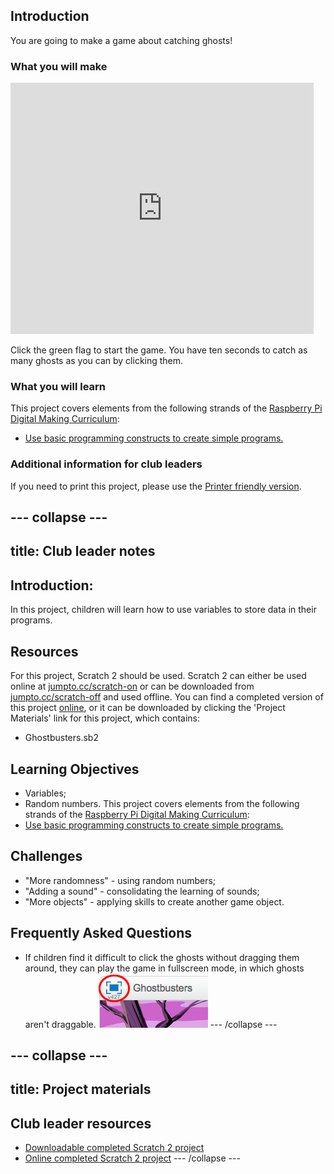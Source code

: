 ## Introduction

You are going to make a game about catching ghosts!

### What you will make

<div class="scratch-preview">
  <iframe allowtransparency="true" width="485" height="402" src="https://scratch.mit.edu/projects/embed/60787262/?autostart=false" frameborder="0"></iframe>
</div>

Click the green flag to start the game. You have ten seconds to catch as many ghosts as you can by clicking them.

### What you will learn

This project covers elements from the following strands of the [Raspberry Pi Digital Making Curriculum](http://rpf.io/curriculum):

+ [Use basic programming constructs to create simple programs.](https://www.raspberrypi.org/curriculum/programming/creator)

### Additional information for club leaders
If you need to print this project, please use the [Printer friendly version](./print).

--- collapse ---
---
title: Club leader notes
---

## Introduction:
In this project, children will learn how to use variables to store data in their programs.
## Resources
For this project, Scratch 2 should be used. Scratch 2 can either be used online at [jumpto.cc/scratch-on](http://jumpto.cc/scratch-on) or can be downloaded from [jumpto.cc/scratch-off](http://jumpto.cc/scratch-off) and used offline.
You can find a completed version of this project <a href="http://scratch.mit.edu/projects/60787262/#editor">online</a>, or it can be downloaded by clicking the 'Project Materials' link for this project, which contains:
+ Ghostbusters.sb2
## Learning Objectives
+ Variables;
+ Random numbers.
This project covers elements from the following strands of the [Raspberry Pi Digital Making Curriculum](http://rpf.io/curriculum):
+ [Use basic programming constructs to create simple programs.](https://www.raspberrypi.org/curriculum/programming/creator)
## Challenges
+ "More randomness" - using random numbers;
+ "Adding a sound" - consolidating the learning of sounds;
+ "More objects" - applying skills to create another game object.
## Frequently Asked Questions
+ If children find it difficult to click the ghosts without dragging them around, they can play the game in fullscreen mode, in which ghosts aren't draggable.
![screenshot](images/ghost-fullscreen.png)
--- /collapse ---

--- collapse ---
---
title: Project materials
---
## Club leader resources
* [Downloadable completed Scratch 2 project](resources/Ghostbusters.sb2)
* [Online completed Scratch 2 project](http://scratch.mit.edu/projects/60787262/#editor)
--- /collapse ---
